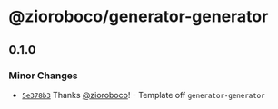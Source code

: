 # @zioroboco/generator-generator

## 0.1.0
### Minor Changes



- [`5e378b3`](https://github.com/zioroboco/generators/commit/5e378b3929cc1de55a9467cf85cca7a7dbb11a01) Thanks [@zioroboco](https://github.com/zioroboco)! - Template off `generator-generator`
